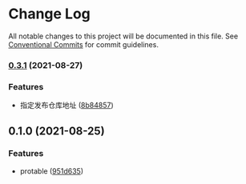 # Change Log

All notable changes to this project will be documented in this file. See [Conventional Commits](https://conventionalcommits.org) for commit guidelines.

### [0.3.1](https://github.com/vip-frondend/react-components/compare/@epeejs/pro-table@0.1.0...@epeejs/pro-table@0.3.1) (2021-08-27)

### Features

- 指定发布仓库地址 ([8b84857](https://github.com/vip-frondend/react-components/commit/8b84857833c86be3095f332527f678ccfc6d76c9))

## 0.1.0 (2021-08-25)

### Features

- protable ([951d635](https://github.com/vip-frondend/react-components/commit/951d6353d7ef2b432d7042b46d22411f5fc87c80))
